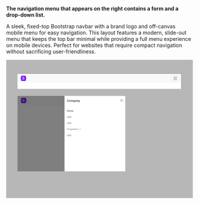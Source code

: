 **The navigation menu that appears on the right contains a form and a drop-down list.**

A sleek, fixed-top Bootstrap navbar with a brand logo and off-canvas mobile menu for easy navigation. This layout features a modern, slide-out menu that keeps the top bar minimal while providing a full menu experience on mobile devices. Perfect for websites that require compact navigation without sacrificing user-friendliness.

<img src="screenshot.png" alt="webkit-pro" style="width: 800px;">
